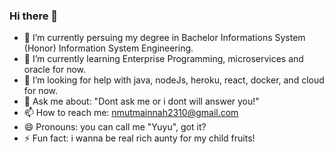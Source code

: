 ### Hi there 👋

<!--
**yuyuhere/yuyuhere** is a ✨ _special_ ✨ repository because its `README.md` (this file) appears on your GitHub profile. 
Here are some ideas to get you started:-->

- 🔭 I’m currently persuing my degree in Bachelor Informations System (Honor) Information System Engineering.
- 🌱 I’m currently learning Enterprise Programming, microservices and oracle for now.
- 🤔 I’m looking for help with java, nodeJs, heroku, react, docker, and cloud for now.
- 💬 Ask me about: "Dont ask me or i dont will answer you!"
- 📫 How to reach me: nmutmainnah2310@gmail.com
- 😄 Pronouns: you can call me "Yuyu", got it?
- ⚡ Fun fact: i wanna be real rich aunty for my child fruits!
